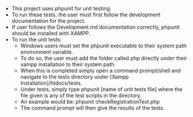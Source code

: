 - This project uses phpunit for unit testing.
- To run these tests, the user must first follow the development documentation for the project.
- If user follows the Development.md documentation correctly, phpunit should be installed with XAMPP.
- To run the unit tests:
  - Windows users must set the phpunit executable to their system path environment variable.
  - To do so, the user must add the folder called php directly under their xampp installation to their system path.
  - When this is completed simply open a command prompt/shell and navigate to the tests directory under [Xampp Installation]/htdocs/tests.
  - Under tests, simply type phpunit [name of unit tests file] where the file given is any of the test scripts in the directory.
  - An example would be: phpunit checkRegistrationTest.php
  - The command prompt will then give the results of the tests.
